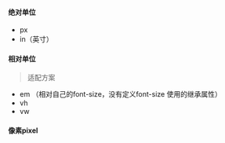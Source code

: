 #### 绝对单位
- px
- in（英寸）

#### 相对单位
> 适配方案

- em （相对自己的font-size，没有定义font-size 使用的继承属性）
- vh
- vw

#### 像素pixel